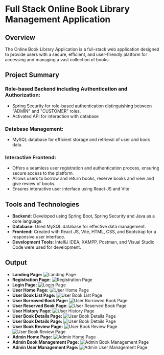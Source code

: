 # Full Stack Online Book Library Management Application

## Overview

The Online Book Library Application is a full-stack web application designed to provide users with a secure, efficient, and user-friendly platform for accessing and managing a vast collection of books.

## Project Summary

### **Role-based Backend including Authentication and Authorization:**
- Spring Security for role-based authentication distinguishing between "ADMIN" and "CUSTOMER" roles.
- Activated API for interaction with database

### **Database Management:**
- MySQL database for efficient storage and retrieval of user and book data.

### **Interactive Frontend:**
- Offers a seamless user registration and authentication process, ensuring secure access to the platform.
- Allows users to borrow and return books, reserve books and view and give review of books.
- Ensures interactive user interface using React JS and Vite


## Tools and Technologies

- **Backend:** Developed using Spring Boot, Spring Security and Java as a core language.
- **Database:** Used MySQL database for effective data management.
- **Frontend:** Created with React JS, Vite, HTML, CSS, and Bootstrap for a responsive user interface.
- **Development Tools:** IntelliJ IDEA, XAMPP, Postman, and Visual Studio Code were used for development.

## Output

- **Landing Page:** ![Landing Page](https://github.com/munira-bjit/full-stack-online-library-management-application/blob/main/Front-end%20outlook/landingPage.JPG)
- **Registration Page:** ![Registration Page](https://github.com/munira-bjit/full-stack-online-library-management-application/blob/main/Front-end%20outlook/registerPage.JPG)
- **Login Page:** ![Login Page](https://github.com/munira-bjit/full-stack-online-library-management-application/blob/main/Front-end%20outlook/loginPage.JPG)
- **User Home Page:** ![User Home Page](https://github.com/munira-bjit/full-stack-online-library-management-application/blob/main/Front-end%20outlook/userHomePage.JPG)
- **User Book List Page:** ![User Book List Page](https://github.com/munira-bjit/full-stack-online-library-management-application/blob/main/Front-end%20outlook/userBookListPage.JPG)
- **User Borrowed Book Page:** ![User Borrowed Book Page](https://github.com/munira-bjit/full-stack-online-library-management-application/blob/main/Front-end%20outlook/userBorrowedBookPage.JPG)
- **User Reserved Book Page:** ![User Reserved Book Page](https://github.com/munira-bjit/full-stack-online-library-management-application/blob/main/Front-end%20outlook/userReservedBookPage.JPG)
- **User History Page:** ![User History Page](https://github.com/munira-bjit/full-stack-online-library-management-application/blob/main/Front-end%20outlook/userHistoryPage.JPG)
- **User Book Details Page:** ![User Book Details Page](https://github.com/munira-bjit/full-stack-online-library-management-application/blob/main/Front-end%20outlook/userBookDetailsPage.JPG)
- **User Book Details Page:** ![User Book Details Page](https://github.com/munira-bjit/full-stack-online-library-management-application/blob/main/Front-end%20outlook/userBookDetailsPage2.JPG)
- **User Book Review Page:** ![User Book Review Page](https://github.com/munira-bjit/full-stack-online-library-management-application/blob/main/Front-end%20outlook/userBookReviewPage1.JPG)
![User Book Review Page](https://github.com/munira-bjit/full-stack-online-library-management-application/blob/main/Front-end%20outlook/userBookReviewPage2.JPG)
- **Admin Home Page:** ![Admin Home Page](https://github.com/munira-bjit/full-stack-online-library-management-application/blob/main/Front-end%20outlook/adminHomePage.JPG)
- **Admin Book Management Page:** ![Admin Book Management Page](https://github.com/munira-bjit/full-stack-online-library-management-application/blob/main/Front-end%20outlook/adminBookManagePage.JPG)
- **Admin User Management Page:** ![Admin User Management Page](https://github.com/munira-bjit/full-stack-online-library-management-application/blob/main/Front-end%20outlook/adminUserManagePage.JPG)

